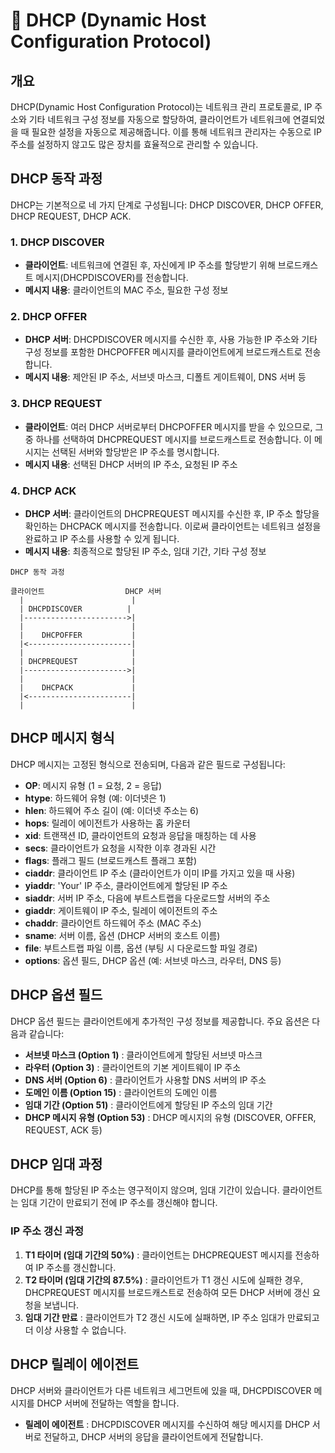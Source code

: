 # 📜 DHCP (Dynamic Host Configuration Protocol)

## 개요
DHCP(Dynamic Host Configuration Protocol)는 네트워크 관리 프로토콜로, IP 주소와 기타 네트워크 구성 정보를 자동으로 할당하여, 클라이언트가 네트워크에 연결되었을 때 필요한 설정을 자동으로 제공해줍니다. 이를 통해 네트워크 관리자는 수동으로 IP 주소를 설정하지 않고도 많은 장치를 효율적으로 관리할 수 있습니다.

## DHCP 동작 과정
DHCP는 기본적으로 네 가지 단계로 구성됩니다: DHCP DISCOVER, DHCP OFFER, DHCP REQUEST, DHCP ACK.

### 1. DHCP DISCOVER
- **클라이언트**: 네트워크에 연결된 후, 자신에게 IP 주소를 할당받기 위해 브로드캐스트 메시지(DHCPDISCOVER)를 전송합니다.
- **메시지 내용**: 클라이언트의 MAC 주소, 필요한 구성 정보

### 2. DHCP OFFER
- **DHCP 서버**: DHCPDISCOVER 메시지를 수신한 후, 사용 가능한 IP 주소와 기타 구성 정보를 포함한 DHCPOFFER 메시지를 클라이언트에게 브로드캐스트로 전송합니다.
- **메시지 내용**: 제안된 IP 주소, 서브넷 마스크, 디폴트 게이트웨이, DNS 서버 등

### 3. DHCP REQUEST
- **클라이언트**: 여러 DHCP 서버로부터 DHCPOFFER 메시지를 받을 수 있으므로, 그 중 하나를 선택하여 DHCPREQUEST 메시지를 브로드캐스트로 전송합니다. 이 메시지는 선택된 서버와 할당받은 IP 주소를 명시합니다.
- **메시지 내용**: 선택된 DHCP 서버의 IP 주소, 요청된 IP 주소

### 4. DHCP ACK
- **DHCP 서버**: 클라이언트의 DHCPREQUEST 메시지를 수신한 후, IP 주소 할당을 확인하는 DHCPACK 메시지를 전송합니다. 이로써 클라이언트는 네트워크 설정을 완료하고 IP 주소를 사용할 수 있게 됩니다.
- **메시지 내용**: 최종적으로 할당된 IP 주소, 임대 기간, 기타 구성 정보

```plaintext
DHCP 동작 과정

클라이언트                  DHCP 서버
  |                        |
  | DHCPDISCOVER          |
  |----------------------->|
  |                        |
  |    DHCPOFFER           |
  |<-----------------------|
  |                        |
  | DHCPREQUEST            |
  |----------------------->|
  |                        |
  |    DHCPACK             |
  |<-----------------------|
  |                        |
```

## DHCP 메시지 형식
DHCP 메시지는 고정된 형식으로 전송되며, 다음과 같은 필드로 구성됩니다:
- **OP**: 메시지 유형 (1 = 요청, 2 = 응답)
- **htype**: 하드웨어 유형 (예: 이더넷은 1)
- **hlen**: 하드웨어 주소 길이 (예: 이더넷 주소는 6)
- **hops**: 릴레이 에이전트가 사용하는 홉 카운터
- **xid**: 트랜잭션 ID, 클라이언트의 요청과 응답을 매칭하는 데 사용
- **secs**: 클라이언트가 요청을 시작한 이후 경과된 시간
- **flags**: 플래그 필드 (브로드캐스트 플래그 포함)
- **ciaddr**: 클라이언트 IP 주소 (클라이언트가 이미 IP를 가지고 있을 때 사용)
- **yiaddr**: 'Your' IP 주소, 클라이언트에게 할당된 IP 주소
- **siaddr**: 서버 IP 주소, 다음에 부트스트랩을 다운로드할 서버의 주소
- **giaddr**: 게이트웨이 IP 주소, 릴레이 에이전트의 주소
- **chaddr**: 클라이언트 하드웨어 주소 (MAC 주소)
- **sname**: 서버 이름, 옵션 (DHCP 서버의 호스트 이름)
- **file**: 부트스트랩 파일 이름, 옵션 (부팅 시 다운로드할 파일 경로)
- **options**: 옵션 필드, DHCP 옵션 (예: 서브넷 마스크, 라우터, DNS 등)

## DHCP 옵션 필드
DHCP 옵션 필드는 클라이언트에게 추가적인 구성 정보를 제공합니다. 주요 옵션은 다음과 같습니다:
- **서브넷 마스크 (Option 1)** : 클라이언트에게 할당된 서브넷 마스크
- **라우터 (Option 3)** : 클라이언트의 기본 게이트웨이 IP 주소
- **DNS 서버 (Option 6)** : 클라이언트가 사용할 DNS 서버의 IP 주소
- **도메인 이름 (Option 15)** : 클라이언트의 도메인 이름
- **임대 기간 (Option 51)** : 클라이언트에게 할당된 IP 주소의 임대 기간
- **DHCP 메시지 유형 (Option 53)** : DHCP 메시지의 유형 (DISCOVER, OFFER, REQUEST, ACK 등)

## DHCP 임대 과정
DHCP를 통해 할당된 IP 주소는 영구적이지 않으며, 임대 기간이 있습니다. 클라이언트는 임대 기간이 만료되기 전에 IP 주소를 갱신해야 합니다.

### IP 주소 갱신 과정
1. **T1 타이머 (임대 기간의 50%)** : 클라이언트는 DHCPREQUEST 메시지를 전송하여 IP 주소를 갱신합니다.
2. **T2 타이머 (임대 기간의 87.5%)** : 클라이언트가 T1 갱신 시도에 실패한 경우, DHCPREQUEST 메시지를 브로드캐스트로 전송하여 모든 DHCP 서버에 갱신 요청을 보냅니다.
3. **임대 기간 만료** : 클라이언트가 T2 갱신 시도에 실패하면, IP 주소 임대가 만료되고 더 이상 사용할 수 없습니다.

## DHCP 릴레이 에이전트
DHCP 서버와 클라이언트가 다른 네트워크 세그먼트에 있을 때, DHCPDISCOVER 메시지를 DHCP 서버에 전달하는 역할을 합니다.
- **릴레이 에이전트** : DHCPDISCOVER 메시지를 수신하여 해당 메시지를 DHCP 서버로 전달하고, DHCP 서버의 응답을 클라이언트에게 전달합니다.
